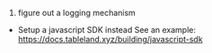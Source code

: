 

1. figure out a logging mechanism



- Setup a javascript SDK instead
See an example: https://docs.tableland.xyz/building/javascript-sdk









